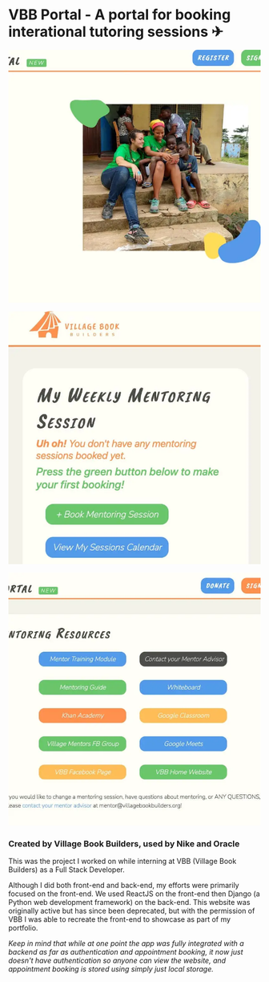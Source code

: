 # VBB Portal - A portal for booking interational tutoring sessions ✈

![Demo Screenshot 1](./README-demo-screenshot1.webp)

![Demo Screenshot 2](./README-demo-screenshot2.webp)

![Demo Screenshot 3](./README-demo-screenshot3.webp)

### Created by Village Book Builders, used by Nike and Oracle

This was the project I worked on while interning at VBB (Village Book Builders) as a Full Stack Developer.

Although I did both front-end and back-end, my efforts were primarily focused on the front-end. We used ReactJS on the front-end then Django (a Python web development framework) on the back-end. This website was originally active but has since been deprecated, but with the permission of VBB I was able to recreate the front-end to showcase as part of my portfolio.

_Keep in mind that while at one point the app was fully integrated with a backend as far as authentication and appointment booking, it now just doesn't have authentication so anyone can view the website, and appointment booking is stored using simply just local storage._
